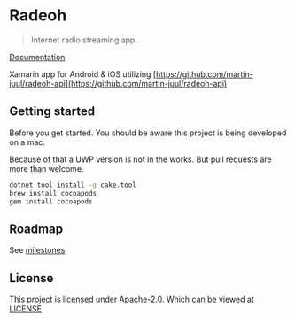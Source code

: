 # Radeoh

> Internet radio streaming app.

[Documentation](https://martin-juul.github.io/radeoh/#/)

Xamarin app for Android & iOS utilizing [https://github.com/martin-juul/radeoh-api](https://github.com/martin-juul/radeoh-api)

## Getting started

Before you get started. You should be aware this project is being developed on a mac.

Because of that a UWP version is not in the works. But pull requests are more than welcome.


```bash
dotnet tool install -g cake.tool
brew install cocoapods
gem install cocoapods
```

## Roadmap

See [milestones](https://github.com/martin-juul/radeoh/milestones)

## License

This project is licensed under Apache-2.0. Which can be viewed at [LICENSE](/LICENSE)
